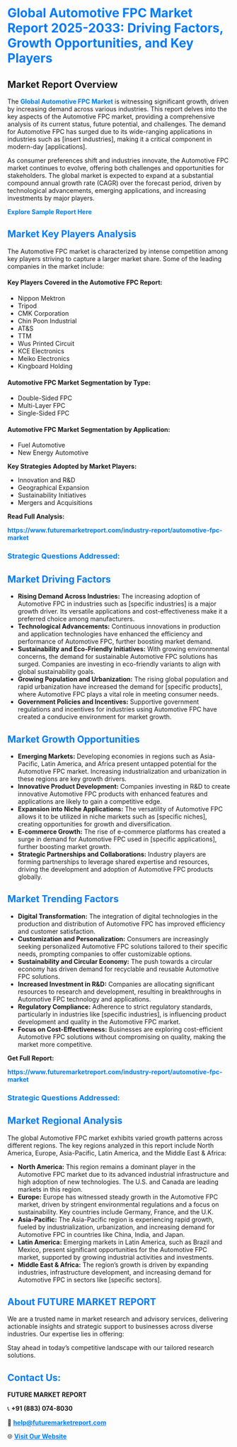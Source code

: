<h1 style="color: #007BFF;">Global Automotive FPC Market Report 2025-2033: Driving Factors, Growth Opportunities, and Key Players</h1>

<section id="overview">
<h2>Market Report Overview</h2>
<p>The <a href="https://www.futuremarketreport.com/industry-report/automotive-fpc-market" style="color: #007BFF; text-decoration: none;"><strong>Global Automotive FPC Market</strong></a> is witnessing significant growth, driven by increasing demand across various industries. This report delves into the key aspects of the Automotive FPC market, providing a comprehensive analysis of its current status, future potential, and challenges. The demand for Automotive FPC has surged due to its wide-ranging applications in industries such as [insert industries], making it a critical component in modern-day [applications].</p>
<p>As consumer preferences shift and industries innovate, the Automotive FPC market continues to evolve, offering both challenges and opportunities for stakeholders. The global market is expected to expand at a substantial compound annual growth rate (CAGR) over the forecast period, driven by technological advancements, emerging applications, and increasing investments by major players.</p>
</section>

<section id="overview">
<p><a href="https://www.futuremarketreport.com/request-sample/reportId=76491" style="color: #007BFF; text-decoration: none;"><strong>Explore Sample Report Here</strong></a></p>
</section>

<section id="key-players">
<h2 style="color: #007BFF;">Market Key Players Analysis</h2>
<p>The Automotive FPC market is characterized by intense competition among key players striving to capture a larger market share. Some of the leading companies in the market include:</p>
<h4>Key Players Covered in the Automotive FPC Report:</h4>
<ul><li>Nippon Mektron</li><li>Tripod</li><li>CMK Corporation</li><li>Chin Poon Industrial</li><li>AT&amp;S</li><li>TTM</li><li>Wus Printed Circuit</li><li>KCE Electronics</li><li>Meiko Electronics</li><li>Kingboard Holding</li></ul>
<h4>Automotive FPC Market Segmentation by Type:</h4>
<ul><li>Double-Sided FPC</li><li>Multi-Layer FPC</li><li>Single-Sided FPC</li></ul>

<h4>Automotive FPC Market Segmentation by Application:</h4>
<ul><li>Fuel Automotive</li><li>New Energy Automotive</li></ul>
<p><strong>Key Strategies Adopted by Market Players:</strong></p>
<ul>
<li>Innovation and R&D</li>
<li>Geographical Expansion</li>
<li>Sustainability Initiatives</li>
<li>Mergers and Acquisitions</li>
</ul>
</section>

<section>
<p><strong>Read Full Analysis: </strong></p><a href="https://www.futuremarketreport.com/industry-report/automotive-fpc-market" style="color: #007BFF; text-decoration: none;"><strong>https://www.futuremarketreport.com/industry-report/automotive-fpc-market</strong></a>
<h3 style="color: #007BFF;">Strategic Questions Addressed:</h3>
</section>

<section id="driving-factors">
<h2 style="color: #007BFF;">Market Driving Factors</h2>
<ul>
<li><strong>Rising Demand Across Industries:</strong> The increasing adoption of Automotive FPC in industries such as [specific industries] is a major growth driver. Its versatile applications and cost-effectiveness make it a preferred choice among manufacturers.</li>
<li><strong>Technological Advancements:</strong> Continuous innovations in production and application technologies have enhanced the efficiency and performance of Automotive FPC, further boosting market demand.</li>
<li><strong>Sustainability and Eco-Friendly Initiatives:</strong> With growing environmental concerns, the demand for sustainable Automotive FPC solutions has surged. Companies are investing in eco-friendly variants to align with global sustainability goals.</li>
<li><strong>Growing Population and Urbanization:</strong> The rising global population and rapid urbanization have increased the demand for [specific products], where Automotive FPC plays a vital role in meeting consumer needs.</li>
<li><strong>Government Policies and Incentives:</strong> Supportive government regulations and incentives for industries using Automotive FPC have created a conducive environment for market growth.</li>
</ul>
</section>

<section id="growth-opportunities">
<h2 style="color: #007BFF;">Market Growth Opportunities</h2>
<ul>
<li><strong>Emerging Markets:</strong> Developing economies in regions such as Asia-Pacific, Latin America, and Africa present untapped potential for the Automotive FPC market. Increasing industrialization and urbanization in these regions are key growth drivers.</li>
<li><strong>Innovative Product Development:</strong> Companies investing in R&D to create innovative Automotive FPC products with enhanced features and applications are likely to gain a competitive edge.</li>
<li><strong>Expansion into Niche Applications:</strong> The versatility of Automotive FPC allows it to be utilized in niche markets such as [specific niches], creating opportunities for growth and diversification.</li>
<li><strong>E-commerce Growth:</strong> The rise of e-commerce platforms has created a surge in demand for Automotive FPC used in [specific applications], further boosting market growth.</li>
<li><strong>Strategic Partnerships and Collaborations:</strong> Industry players are forming partnerships to leverage shared expertise and resources, driving the development and adoption of Automotive FPC products globally.</li>
</ul>
</section>

<section id="trending-factors">
<h2 style="color: #007BFF;">Market Trending Factors</h2>
<ul>
<li><strong>Digital Transformation:</strong> The integration of digital technologies in the production and distribution of Automotive FPC has improved efficiency and customer satisfaction.</li>
<li><strong>Customization and Personalization:</strong> Consumers are increasingly seeking personalized Automotive FPC solutions tailored to their specific needs, prompting companies to offer customizable options.</li>
<li><strong>Sustainability and Circular Economy:</strong> The push towards a circular economy has driven demand for recyclable and reusable Automotive FPC solutions.</li>
<li><strong>Increased Investment in R&D:</strong> Companies are allocating significant resources to research and development, resulting in breakthroughs in Automotive FPC technology and applications.</li>
<li><strong>Regulatory Compliance:</strong> Adherence to strict regulatory standards, particularly in industries like [specific industries], is influencing product development and quality in the Automotive FPC market.</li>
<li><strong>Focus on Cost-Effectiveness:</strong> Businesses are exploring cost-efficient Automotive FPC solutions without compromising on quality, making the market more competitive.</li>
</ul>
</section>

<section>
<p><strong>Get Full Report: </strong></p><a href="https://www.futuremarketreport.com/industry-report/automotive-fpc-market" style="color: #007BFF; text-decoration: none;"><strong>https://www.futuremarketreport.com/industry-report/automotive-fpc-market</strong></a>
<h3 style="color: #007BFF;">Strategic Questions Addressed:</h3>
</section>


<section id="regional-analysis">
<h2 style="color: #007BFF;">Market Regional Analysis</h2>
<p>The global Automotive FPC market exhibits varied growth patterns across different regions. The key regions analyzed in this report include North America, Europe, Asia-Pacific, Latin America, and the Middle East & Africa:</p>
<ul>
<li><strong>North America:</strong> This region remains a dominant player in the Automotive FPC market due to its advanced industrial infrastructure and high adoption of new technologies. The U.S. and Canada are leading markets in this region.</li>
<li><strong>Europe:</strong> Europe has witnessed steady growth in the Automotive FPC market, driven by stringent environmental regulations and a focus on sustainability. Key countries include Germany, France, and the U.K.</li>
<li><strong>Asia-Pacific:</strong> The Asia-Pacific region is experiencing rapid growth, fueled by industrialization, urbanization, and increasing demand for Automotive FPC in countries like China, India, and Japan.</li>
<li><strong>Latin America:</strong> Emerging markets in Latin America, such as Brazil and Mexico, present significant opportunities for the Automotive FPC market, supported by growing industrial activities and investments.</li>
<li><strong>Middle East & Africa:</strong> The region’s growth is driven by expanding industries, infrastructure development, and increasing demand for Automotive FPC in sectors like [specific sectors].</li>
</ul>
</section>

<footer>
<h2 style="color: #007BFF;">About FUTURE MARKET REPORT</h2>
<p>We are a trusted name in market research and advisory services, delivering actionable insights and strategic support to businesses across diverse industries. Our expertise lies in offering:</p>

<p>Stay ahead in today’s competitive landscape with our tailored research solutions.</p>

<h2 style="color: #007BFF;">Contact Us:</h2>
<p><strong>FUTURE MARKET REPORT</strong></p>
<p>📞 <strong>+91 (883) 074-8030</strong></p>
<p>📧 <strong><a href="mailto:help@futuremarketreport.com" style="color: #007BFF;">help@futuremarketreport.com</a></strong></p>
<p>🌐 <strong><a href="https://www.futuremarketreport.com/" style="color: #007BFF;">Visit Our Website</a></strong></p>
</footer>